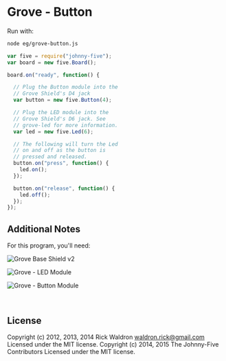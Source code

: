 <!--remove-start-->

# Grove - Button



Run with:
```bash
node eg/grove-button.js
```

<!--remove-end-->

```javascript
var five = require("johnny-five");
var board = new five.Board();

board.on("ready", function() {

  // Plug the Button module into the
  // Grove Shield's D4 jack
  var button = new five.Button(4);

  // Plug the LED module into the
  // Grove Shield's D6 jack. See
  // grove-led for more information.
  var led = new five.Led(6);

  // The following will turn the Led
  // on and off as the button is
  // pressed and released.
  button.on("press", function() {
    led.on();
  });

  button.on("release", function() {
    led.off();
  });
});

```







## Additional Notes

For this program, you'll need:

![Grove Base Shield v2](http://www.seeedstudio.com/depot/images/product/base%20shield%20V2_01.jpg)

![Grove - LED Module](http://www.seeedstudio.com/depot/images/product/Red%20LED_02.jpg)

![Grove - Button Module](http://www.seeedstudio.com/depot/images/product/bgpushb1.jpg)




&nbsp;

<!--remove-start-->

## License
Copyright (c) 2012, 2013, 2014 Rick Waldron <waldron.rick@gmail.com>
Licensed under the MIT license.
Copyright (c) 2014, 2015 The Johnny-Five Contributors
Licensed under the MIT license.

<!--remove-end-->
